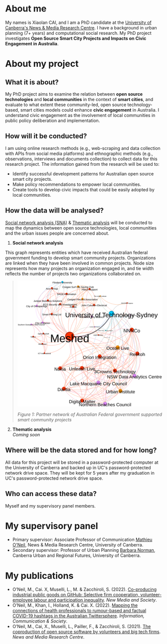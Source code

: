 
# About me
My names is Xiaolan CAI, and I am a PhD candidate at the [University of Canberra's News & Media Research Centre](https://www.canberra.edu.au/research/centres/nmrc/our-people). I have a background in urban planning (7+ years) and computational social research. My PhD project investigates **Open Source Smart City Projects and Impacts on Civic Engagement in Australia**. 

# About my project  

## What it is about?  
  
My PhD project aims to examine the relation between **open source technologies** and **local communities** in the context of **smart cities**, and evaluate to what extent these community-led, open source technology-based, smart cities models could enhance **civic engagement** in Australia. I understand civic engagement as the involvement of local communities in public policy deliberation and implementation.

## How will it be conducted?  
  
I am using online research methods (e.g., web-scraping and data collection with APIs from social media platforms) and ethnographic methods (e.g., observations, interviews and documents collection) to collect data for this research project. The information gained from the research will be used to:  
- Identify successful development patterns for Australian open source smart city projects.  
- Make policy recommendations to empower local communities.  
- Create tools to develop civic impacts that could be easily adopted by local communities.  
 
## How the data will be analysed?  

[Social network analysis (SNA)](https://en.wikipedia.org/wiki/Social_network_analysis) & [Thematic analysis](https://en.wikipedia.org/wiki/Thematic_analysis) will be conducted to map the dynamics between open source technologies, local communities and the urban issues people are concerned about.  

1. **Social network analysis**  

This graph represents entities which have received Australian federal government funding to develop smart community projects. Organizations are linked when they have been involved in common projects. Node size represents how many projects an organization engaged in, and tie width reflects the number of projects two organizations collaborated on.  

> ![Network of Federal Governement supported projects](docs/assets/NetworkOrgGiant.svg)  
> 
> _Figure 1: Partner network of Australian Federal government supported smart community projects_  

2. **Thematic analysis**  
_Coming soon_  

## Where will be the data stored and for how long?
  
All data for this project will be stored in a password-protected computer at the University of Canberra and backed up in UC's password-protected network drive space. They will be kept for 5 years after my graduation in UC's password-protected network drive space.
  
## Who can access these data?

Myself and my supervisory panel members.   

# My supervisory panel
- Primary supervisor: Associate Professor of Communication [Mathieu O'Neil](https://researchprofiles.canberra.edu.au/en/persons/mathieu-oneil), News & Media Research Centre, University of Canberra.
- Secondary supervisor: Professor of Urban Planning [Barbara Norman](https://researchprofiles.canberra.edu.au/en/persons/barbara-norman), Canberra Urban and Regional Futures, University of Canberra.

# My publications

- O’Neil, M., Cai. X, Muselli, L., M. & Zacchiroli, S. (2022). [Co-producing industrial public goods on GitHub: Selective firm cooperation, volunteer-employee labour and participation inequality](https://upsilon.cc/~zack/research/publications/nms-2022-industrial-public-goods.pdf). *New Media and Society*.    
- O’Neil, M., Khan, I., Holland, K. & Cai. X. (2022). [Mapping the connections of health professionals to rumour-based and factual COVID-19 hashtags in the Australian Twittersphere](https://www.tandfonline.com/doi/full/10.1080/1369118X.2022.2032260). *Information, Communication & Society*.  
- O’Neil, M., Cai, X., Muselli, L., Pailler, F., & Zacchiroli, S. (2021). [The coproduction of open source software by volunteers and big tech firms](https://apo.org.au/node/312607). *News and Media Research Centre*.   
